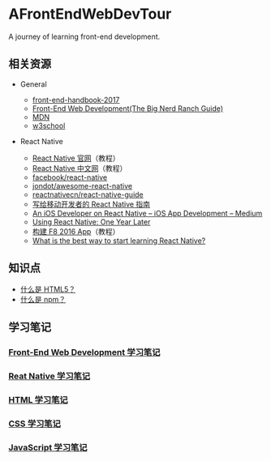 # AFrontEndWebDevTour
A journey of learning front-end development.


## 相关资源

- General
  - [front-end-handbook-2017](https://github.com/xitu/front-end-handbook-2017)
  - [Front-End Web Development(The Big Nerd Ranch Guide)](https://www.amazon.com/Front-End-Web-Development-Ranch-Guides/dp/0134433947)
  - [MDN](https://developer.mozilla.org/zh-CN/)
  - [w3school](http://www.w3school.com.cn)

- React Native
  - [React Native 官网](https://facebook.github.io/react-native/)（教程）
  - [React Native 中文网](http://reactnative.cn)（教程）
  - [facebook/react-native](https://github.com/facebook/react-native/)
  - [jondot/awesome-react-native](https://github.com/jondot/awesome-react-native)
  - [reactnativecn/react-native-guide](https://github.com/reactnativecn/react-native-guide)
  - [写给移动开发者的 React Native 指南](http://www.jianshu.com/p/b88944250b25)
  - [An iOS Developer on React Native – iOS App Development – Medium](https://medium.com/ios-os-x-development/an-ios-developer-on-react-native-1f24786c29f0)
  - [Using React Native: One Year Later](https://medium.com/m/global-identity?redirectUrl=https://blog.discordapp.com/using-react-native-one-year-later-91fd5e949933)
  - [构建 F8 2016 App](https://f8-app.liaohuqiu.net/#content)（教程）
  - [What is the best way to start learning React Native?](https://www.quora.com/What-is-the-best-way-to-start-learning-React-Native)

## 知识点
- [什么是 HTML5？](https://developer.mozilla.org/zh-CN/docs/Web/Guide/HTML/HTML)
- [什么是 npm？](http://coloration.cc/npmjs-documentation/)

## 学习笔记
### [Front-End Web Development 学习笔记](https://github.com/ShannonChenCHN/AFrontEndWebDevTour/blob/master/front-end-dev-book/README.md)
### [Reat Native 学习笔记](https://github.com/ShannonChenCHN/AFrontEndWebDevTour/blob/master/React-Native/README.md)
### [HTML 学习笔记](https://github.com/ShannonChenCHN/AFrontEndWebDevTour/blob/master/learning-notes/HTML-learning-notes.md)
### [CSS 学习笔记](https://github.com/ShannonChenCHN/AFrontEndWebDevTour/blob/master/learning-notes/CSS-learning-notes.md)
### [JavaScript 学习笔记](https://github.com/ShannonChenCHN/AFrontEndWebDevTour/blob/master/learning-notes/JavaScript-learning-notes.md)

